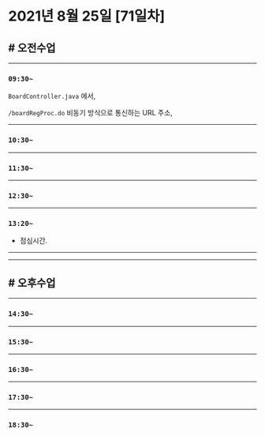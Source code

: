 # 2021년 8월 25일 [71일차]

## # 오전수업
----
### `09:30~`

`BoardController.java` 에서,  

`/boardRegProc.do` 비동기 방식으로 통신하는 URL 주소,  
















----
### `10:30~`








----
### `11:30~`








----
### `12:30~`








----
### `13:20~`

  - 점심시간.

---
---

## # 오후수업

---
### `14:30~`










---
### `15:30~`









----
### `16:30~`








----
### `17:30~`








----
### `18:30~`
